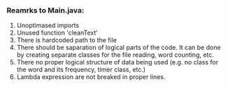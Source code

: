 ### Reamrks to Main.java:

1. Unoptimased imports
1. Unused function 'cleanText'
1. There is hardcoded path to the file
1. There should be saparation of logical parts of the code. It can be done by creating separate classes for the file reading, word counting, etc.
1. There no proper logical structure of data being used (e.g. no class for the word and its frequency, timer class, etc.)
1. Lambda expression are not breaked in proper lines.

 